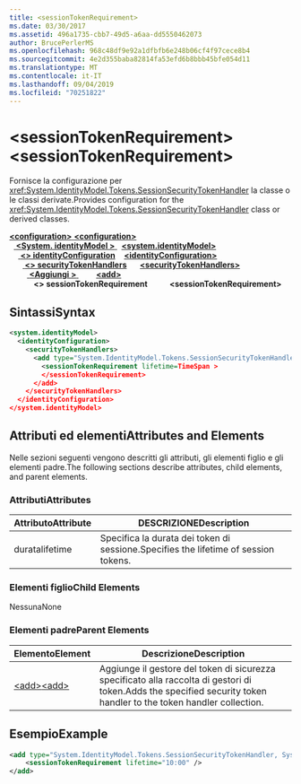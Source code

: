 ```yaml
---
title: <sessionTokenRequirement>
ms.date: 03/30/2017
ms.assetid: 496a1735-cbb7-49d5-a6aa-dd5550462073
author: BrucePerlerMS
ms.openlocfilehash: 968c48df9e92a1dfbfb6e248b06cf4f97cece8b4
ms.sourcegitcommit: 4e2d355baba82814fa53efd6b8bbb45bfe054d11
ms.translationtype: MT
ms.contentlocale: it-IT
ms.lasthandoff: 09/04/2019
ms.locfileid: "70251822"
---
```

# <a name="sessiontokenrequirement"></a><span data-ttu-id="58d27-101">\<sessionTokenRequirement></span><span class="sxs-lookup"><span data-stu-id="58d27-101">\<sessionTokenRequirement></span></span>
<span data-ttu-id="58d27-102">Fornisce la configurazione per <xref:System.IdentityModel.Tokens.SessionSecurityTokenHandler> la classe o le classi derivate.</span><span class="sxs-lookup"><span data-stu-id="58d27-102">Provides configuration for the <xref:System.IdentityModel.Tokens.SessionSecurityTokenHandler> class or derived classes.</span></span>  
  
<span data-ttu-id="58d27-103">[ **\<configuration>** ](../configuration-element.md)</span><span class="sxs-lookup"><span data-stu-id="58d27-103">[**\<configuration>**](../configuration-element.md)</span></span>\
<span data-ttu-id="58d27-104">&nbsp;&nbsp;[ **\<System. identityModel >** ](system-identitymodel.md)</span><span class="sxs-lookup"><span data-stu-id="58d27-104">&nbsp;&nbsp;[**\<system.identityModel>**](system-identitymodel.md)</span></span>\
<span data-ttu-id="58d27-105">&nbsp;&nbsp;&nbsp;&nbsp;[ **\<> identityConfiguration**](identityconfiguration.md)</span><span class="sxs-lookup"><span data-stu-id="58d27-105">&nbsp;&nbsp;&nbsp;&nbsp;[**\<identityConfiguration>**](identityconfiguration.md)</span></span>\
<span data-ttu-id="58d27-106">&nbsp;&nbsp;&nbsp;&nbsp;&nbsp;&nbsp;[ **\<> securityTokenHandlers**](securitytokenhandlers.md)</span><span class="sxs-lookup"><span data-stu-id="58d27-106">&nbsp;&nbsp;&nbsp;&nbsp;&nbsp;&nbsp;[**\<securityTokenHandlers>**](securitytokenhandlers.md)</span></span>\
<span data-ttu-id="58d27-107">&nbsp;&nbsp;&nbsp;&nbsp;&nbsp;&nbsp;&nbsp;&nbsp;[ **\<Aggiungi >** ](add.md)</span><span class="sxs-lookup"><span data-stu-id="58d27-107">&nbsp;&nbsp;&nbsp;&nbsp;&nbsp;&nbsp;&nbsp;&nbsp;[**\<add>**](add.md)</span></span>\
<span data-ttu-id="58d27-108">&nbsp;&nbsp;&nbsp;&nbsp;&nbsp;&nbsp;&nbsp;&nbsp;&nbsp;&nbsp; **\<> sessionTokenRequirement**</span><span class="sxs-lookup"><span data-stu-id="58d27-108">&nbsp;&nbsp;&nbsp;&nbsp;&nbsp;&nbsp;&nbsp;&nbsp;&nbsp;&nbsp;**\<sessionTokenRequirement>**</span></span>  
  
## <a name="syntax"></a><span data-ttu-id="58d27-109">Sintassi</span><span class="sxs-lookup"><span data-stu-id="58d27-109">Syntax</span></span>  
  
```xml  
<system.identityModel>  
  <identityConfiguration>  
    <securityTokenHandlers>  
      <add type="System.IdentityModel.Tokens.SessionSecurityTokenHandler, System.IdentityModel">  
        <sessionTokenRequirement lifetime=TimeSpan >  
        </sessionTokenRequirement>  
      </add>  
    </securityTokenHandlers>  
  </identityConfiguration>  
</system.identityModel>  
```  
  
## <a name="attributes-and-elements"></a><span data-ttu-id="58d27-110">Attributi ed elementi</span><span class="sxs-lookup"><span data-stu-id="58d27-110">Attributes and Elements</span></span>  
 <span data-ttu-id="58d27-111">Nelle sezioni seguenti vengono descritti gli attributi, gli elementi figlio e gli elementi padre.</span><span class="sxs-lookup"><span data-stu-id="58d27-111">The following sections describe attributes, child elements, and parent elements.</span></span>  
  
### <a name="attributes"></a><span data-ttu-id="58d27-112">Attributi</span><span class="sxs-lookup"><span data-stu-id="58d27-112">Attributes</span></span>  
  
|<span data-ttu-id="58d27-113">Attributo</span><span class="sxs-lookup"><span data-stu-id="58d27-113">Attribute</span></span>|<span data-ttu-id="58d27-114">DESCRIZIONE</span><span class="sxs-lookup"><span data-stu-id="58d27-114">Description</span></span>|  
|---------------|-----------------|  
|<span data-ttu-id="58d27-115">durata</span><span class="sxs-lookup"><span data-stu-id="58d27-115">lifetime</span></span>|<span data-ttu-id="58d27-116">Specifica la durata dei token di sessione.</span><span class="sxs-lookup"><span data-stu-id="58d27-116">Specifies the lifetime of session tokens.</span></span>|  
  
### <a name="child-elements"></a><span data-ttu-id="58d27-117">Elementi figlio</span><span class="sxs-lookup"><span data-stu-id="58d27-117">Child Elements</span></span>  
 <span data-ttu-id="58d27-118">Nessuna</span><span class="sxs-lookup"><span data-stu-id="58d27-118">None</span></span>  
  
### <a name="parent-elements"></a><span data-ttu-id="58d27-119">Elementi padre</span><span class="sxs-lookup"><span data-stu-id="58d27-119">Parent Elements</span></span>  
  
|<span data-ttu-id="58d27-120">Elemento</span><span class="sxs-lookup"><span data-stu-id="58d27-120">Element</span></span>|<span data-ttu-id="58d27-121">Descrizione</span><span class="sxs-lookup"><span data-stu-id="58d27-121">Description</span></span>|  
|-------------|-----------------|  
|[<span data-ttu-id="58d27-122">\<add></span><span class="sxs-lookup"><span data-stu-id="58d27-122">\<add></span></span>](add.md)|<span data-ttu-id="58d27-123">Aggiunge il gestore del token di sicurezza specificato alla raccolta di gestori di token.</span><span class="sxs-lookup"><span data-stu-id="58d27-123">Adds the specified security token handler to the token handler collection.</span></span>|  
  
## <a name="example"></a><span data-ttu-id="58d27-124">Esempio</span><span class="sxs-lookup"><span data-stu-id="58d27-124">Example</span></span>  
  
```xml  
<add type="System.IdentityModel.Tokens.SessionSecurityTokenHandler, System.IdentityModel">           
    <sessionTokenRequirement lifetime="10:00" />  
</add>  
```
